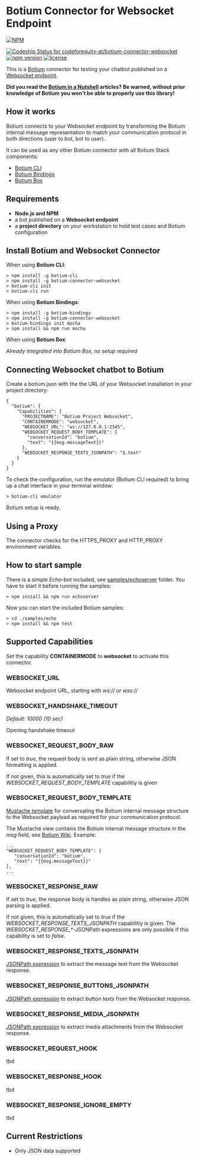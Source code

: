 # Botium Connector for Websocket Endpoint

[![NPM](https://nodei.co/npm/botium-connector-websocket.png?downloads=true&downloadRank=true&stars=true)](https://nodei.co/npm/botium-connector-websocket/)

[![Codeship Status for codeforequity-at/botium-connector-websocket](https://app.codeship.com/projects/60211350-dba2-0137-2a2e-422ecf3ee4c1/status?branch=master)](https://app.codeship.com/projects/371437)
[![npm version](https://badge.fury.io/js/botium-connector-websocket.svg)](https://badge.fury.io/js/botium-connector-websocket)
[![license](https://img.shields.io/github/license/mashape/apistatus.svg)]()

This is a [Botium](https://github.com/codeforequity-at/botium-core) connector for testing your chatbot published on a [Websocket endpoint](https://en.wikipedia.org/wiki/WebSocket).

__Did you read the [Botium in a Nutshell](https://medium.com/@floriantreml/botium-in-a-nutshell-part-1-overview-f8d0ceaf8fb4) articles? Be warned, without prior knowledge of Botium you won't be able to properly use this library!__

## How it works
Botium connects to your Websocket endpoint by transforming the Botium internal message representation to match your communication protocol in both directions (user to bot, bot to user).

It can be used as any other Botium connector with all Botium Stack components:
* [Botium CLI](https://github.com/codeforequity-at/botium-cli/)
* [Botium Bindings](https://github.com/codeforequity-at/botium-bindings/)
* [Botium Box](https://www.botium.ai)

## Requirements
* **Node.js and NPM**
* a bot published on a **Websocket endpoint**
* a **project directory** on your workstation to hold test cases and Botium configuration

## Install Botium and Websocket Connector

When using __Botium CLI__:

```
> npm install -g botium-cli
> npm install -g botium-connector-websocket
> botium-cli init
> botium-cli run
```

When using __Botium Bindings__:

```
> npm install -g botium-bindings
> npm install -g botium-connector-websocket
> botium-bindings init mocha
> npm install && npm run mocha
```

When using __Botium Box__:

_Already integrated into Botium Box, no setup required_

## Connecting Websocket chatbot to Botium

Create a botium.json with the the URL of your Websocket installation in your project directory:

```
{
  "botium": {
    "Capabilities": {
      "PROJECTNAME": "Botium Project Websocket",
      "CONTAINERMODE": "websocket",
      "WEBSOCKET_URL": "ws://127.0.0.1:2345",
      "WEBSOCKET_REQUEST_BODY_TEMPLATE": {
        "conversationId": "botium",
        "text": "{{msg.messageText}}"
      },
      "WEBSOCKET_RESPONSE_TEXTS_JSONPATH": "$.text"
    }
  }
}
```

To check the configuration, run the emulator (Botium CLI required) to bring up a chat interface in your terminal window:

```
> botium-cli emulator
```

Botium setup is ready.

## Using a Proxy

The connector checks for the HTTPS_PROXY and HTTP_PROXY environment variables.

## How to start sample

There is a simple *Echo*-bot included, see [samples/echoserver](./samples/echoserver) folder. You have to start it before running the samples:

```
> npm install && npm run echoserver
```

Now you can start the included Botium samples:

```
> cd ./samples/echo
> npm install && npm test
```

## Supported Capabilities

Set the capability __CONTAINERMODE__ to __websocket__ to activate this connector.

### WEBSOCKET_URL
Websocket endpoint URL, starting with _ws://_ or _wss://_

### WEBSOCKET_HANDSHAKE_TIMEOUT
_Default: 10000 (10 sec)_

Opening handshake timeout

### WEBSOCKET_REQUEST_BODY_RAW
If set to _true_, the request body is sent as plain string, otherwise JSON formatting is applied.

If not given, this is automatically set to _true_ if the _WEBSOCKET\_REQUEST\_BODY\_TEMPLATE_ capabilitiy is given

### WEBSOCKET_REQUEST_BODY_TEMPLATE
[Mustache template](https://mustache.github.io/) for conversating the Botium internal message structure to the Websocket payload as required for your communication protocol.

The Mustache view contains the Botium internal message structure in the _msg_ field, see [Botium Wiki](https://botium.atlassian.net/wiki/spaces/BOTIUM/pages/38502401/Howto+develop+your+own+Botium+connector#The-outgoing-message). Example:

    ...
    "WEBSOCKET_REQUEST_BODY_TEMPLATE": {
       "conversationId": "botium",
       "text": "{{msg.messageText}}"
    },
    ...

### WEBSOCKET_RESPONSE_RAW
If set to _true_, the response body is handles as plain string, otherwise JSON parsing is applied.

If not given, this is automatically set to _true_ if the _WEBSOCKET\_RESPONSE\_TEXTS\_JSONPATH_ capabilitiy is given. The _WEBSOCKET\_RESPONSE\_*_-JSONPath expressions are only possible if this capability is set to _false_.

### WEBSOCKET_RESPONSE_TEXTS_JSONPATH
[JSONPath expression](https://github.com/dchester/jsonpath) to extract the message text from the Websocket response.

### WEBSOCKET_RESPONSE_BUTTONS_JSONPATH
[JSONPath expression](https://github.com/dchester/jsonpath) to extract button texts from the Websocket response.

### WEBSOCKET_RESPONSE_MEDIA_JSONPATH
[JSONPath expression](https://github.com/dchester/jsonpath) to extract media attachments from the Websocket response.

### WEBSOCKET_REQUEST_HOOK
tbd

### WEBSOCKET_RESPONSE_HOOK
tbd

### WEBSOCKET_RESPONSE_IGNORE_EMPTY
tbd

## Current Restrictions

* Only JSON data supported


